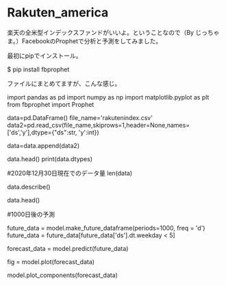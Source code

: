 # Rakuten_america

楽天の全米型インデックスファンドがいいよ。ということなので（By じっちゃま。）FacebookのProphetで分析と予測をしてみました。


最初にpipでインストール。

$ pip install fbprophet

ファイルにまとめてますが、こんな感じ。

import pandas as pd
import numpy as np
import matplotlib.pyplot as plt
from fbprophet import Prophet

data=pd.DataFrame()
file_name='rakutenindex.csv'
data2=pd.read_csv(file_name,skiprows=1,header=None,names=['ds','y'],dtype={"ds":str, 'y':int})

data=data.append(data2)

data.head()
print(data.dtypes)

#2020年12月30日現在でのデータ量
len(data)

data.describe()


data.head()

#1000日後の予測

future_data = model.make_future_dataframe(periods=1000, freq = 'd')
future_data = future_data[future_data['ds'].dt.weekday < 5]

forecast_data = model.predict(future_data)

fig = model.plot(forecast_data)


model.plot_components(forecast_data)
